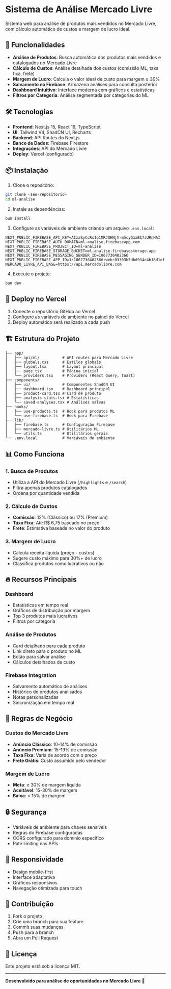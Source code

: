 # Sistema de Análise Mercado Livre

Sistema web para análise de produtos mais vendidos no Mercado Livre, com cálculo automático de custos e margem de lucro ideal.

## 🚀 Funcionalidades

- **Análise de Produtos**: Busca automática dos produtos mais vendidos e catalogados no Mercado Livre
- **Cálculo de Custos**: Análise detalhada dos custos (comissão ML, taxa fixa, frete)
- **Margem de Lucro**: Calcula o valor ideal de custo para margem ≥ 30%
- **Salvamento no Firebase**: Armazena análises para consulta posterior
- **Dashboard Intuitivo**: Interface moderna com gráficos e estatísticas
- **Filtros por Categoria**: Análise segmentada por categorias do ML

## 🛠️ Tecnologias

- **Frontend**: Next.js 15, React 19, TypeScript
- **UI**: Tailwind V4, ShadCN UI, Recharts
- **Backend**: API Routes do Next.js
- **Banco de Dados**: Firebase Firestore
- **Integrações**: API do Mercado Livre
- **Deploy**: Vercel (configurado)

## 📦 Instalação

1. Clone o repositório:
```bash
git clone <seu-repositorio>
cd ml-analise
```

2. Instale as dependências:
```bash
bun install
```

3. Configure as variáveis de ambiente criando um arquivo `.env.local`:
```env
NEXT_PUBLIC_FIREBASE_API_KEY=AIzaSyCcRs1o1MRJQHNjV-m5cyG1aB17zURnHAI
NEXT_PUBLIC_FIREBASE_AUTH_DOMAIN=ml-analise.firebaseapp.com
NEXT_PUBLIC_FIREBASE_PROJECT_ID=ml-analise
NEXT_PUBLIC_FIREBASE_STORAGE_BUCKET=ml-analise.firebasestorage.app
NEXT_PUBLIC_FIREBASE_MESSAGING_SENDER_ID=1067736402366
NEXT_PUBLIC_FIREBASE_APP_ID=1:1067736402366:web:03303b5dbd934c4b18d1ef
MERCADO_LIVRE_API_BASE=https://api.mercadolibre.com
```

4. Execute o projeto:
```bash
bun dev
```

## 🔧 Deploy no Vercel

1. Conecte o repositório GitHub ao Vercel
2. Configure as variáveis de ambiente no painel do Vercel
3. Deploy automático será realizado a cada push

## 🏗️ Estrutura do Projeto

```
├── app/
│   ├── api/ml/          # API routes para Mercado Livre
│   ├── globals.css      # Estilos globais
│   ├── layout.tsx       # Layout principal
│   ├── page.tsx         # Página inicial
│   └── providers.tsx    # Providers (React Query, Toast)
├── components/
│   ├── ui/              # Componentes ShadCN UI
│   ├── dashboard.tsx    # Dashboard principal
│   ├── product-card.tsx # Card de produto
│   ├── analysis-stats.tsx # Estatísticas
│   └── saved-analyses.tsx # Análises salvas
├── hooks/
│   ├── use-products.ts  # Hook para produtos ML
│   └── use-firebase.ts  # Hook para Firebase
├── lib/
│   ├── firebase.ts      # Configuração Firebase
│   ├── mercado-livre.ts # Utilitários ML
│   └── utils.ts         # Utilitários gerais
└── .env.local           # Variáveis de ambiente
```

## 📊 Como Funciona

### 1. Busca de Produtos
- Utiliza a API do Mercado Livre (`/highlights` e `/search`)
- Filtra apenas produtos catalogados
- Ordena por quantidade vendida

### 2. Cálculo de Custos
- **Comissão**: 12% (Clássico) ou 17% (Premium)
- **Taxa Fixa**: Até R$ 6,75 baseado no preço
- **Frete**: Estimativa baseada no valor do produto

### 3. Margem de Lucro
- Calcula receita líquida (preço - custos)
- Sugere custo máximo para 30%+ de lucro
- Classifica produtos como lucrativos ou não

## 🔥 Recursos Principais

### Dashboard
- Estatísticas em tempo real
- Gráficos de distribuição por margem
- Top 3 produtos mais lucrativos
- Filtros por categoria

### Análise de Produtos
- Card detalhado para cada produto
- Link direto para o produto no ML
- Botão para salvar análise
- Cálculos detalhados de custo

### Firebase Integration
- Salvamento automático de análises
- Histórico de produtos analisados
- Notas personalizadas
- Sincronização em tempo real

## 🎯 Regras de Negócio

### Custos do Mercado Livre
- **Anúncio Clássico**: 10-14% de comissão
- **Anúncio Premium**: 15-19% de comissão
- **Taxa Fixa**: Varia de acordo com o preço
- **Frete Grátis**: Custo assumido pelo vendedor

### Margem de Lucro
- **Meta**: ≥ 30% de margem líquida
- **Aceitável**: 15-30% de margem
- **Baixa**: < 15% de margem

## 🔒 Segurança

- Variáveis de ambiente para chaves sensíveis
- Regras do Firebase configuradas
- CORS configurado para domínio específico
- Rate limiting nas APIs

## 📱 Responsividade

- Design mobile-first
- Interface adaptativa
- Gráficos responsivos
- Navegação otimizada para touch

## 🤝 Contribuição

1. Fork o projeto
2. Crie uma branch para sua feature
3. Commit suas mudanças
4. Push para a branch
5. Abra um Pull Request

## 📄 Licença

Este projeto está sob a licença MIT.

---

**Desenvolvido para análise de oportunidades no Mercado Livre** 🛒